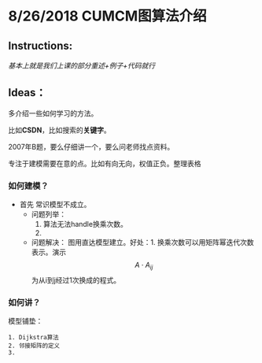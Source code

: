 # 8/26/2018 CUMCM图算法介绍

## Instructions:

*基本上就是我们上课的部分重述+例子+代码就行*

## Ideas：

多介绍一些如何学习的方法。

比如**CSDN**，比如搜索的**关键字**。

2007年B题，要么仔细讲一个，要么问老师找点资料。

专注于建模需要在意的点。比如有向无向，权值正负。整理表格



### 如何建模？

- 首先 常识模型不成立。
  - 问题列举：
    1. 算法无法handle换乘次数。
    2. 
  - 问题解决：
    图用直达模型建立。好处：1. 换乘次数可以用矩阵幂迭代次数表示。演示$$A\cdot A_{ij}$$为从i到j经过1次换成的程式。

### 如何讲？

模型铺垫：

 	1. Dijkstra算法
 	2. 邻接矩阵的定义
 	3. 